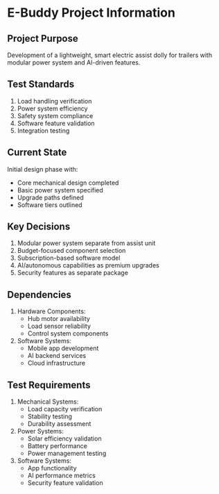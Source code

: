 # E-Buddy Project Information

## Project Purpose
Development of a lightweight, smart electric assist dolly for trailers with modular power system and AI-driven features.

## Test Standards
1. Load handling verification
2. Power system efficiency
3. Safety system compliance
4. Software feature validation
5. Integration testing

## Current State
Initial design phase with:
- Core mechanical design completed
- Basic power system specified
- Upgrade paths defined
- Software tiers outlined

## Key Decisions
1. Modular power system separate from assist unit
2. Budget-focused component selection
3. Subscription-based software model
4. AI/autonomous capabilities as premium upgrades
5. Security features as separate package

## Dependencies
1. Hardware Components:
   - Hub motor availability
   - Load sensor reliability
   - Control system components
2. Software Systems:
   - Mobile app development
   - AI backend services
   - Cloud infrastructure

## Test Requirements
1. Mechanical Systems:
   - Load capacity verification
   - Stability testing
   - Durability assessment
2. Power Systems:
   - Solar efficiency validation
   - Battery performance
   - Power management testing
3. Software Systems:
   - App functionality
   - AI performance metrics
   - Security feature validation